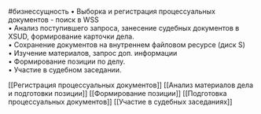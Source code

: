 #бизнессущность 
• Выборка и регистрация процессуальных документов - поиск в WSS  
• Анализ поступившего запроса, занесение судебных документов в XSUD, формирование карточки дела.  
• Сохранение документов на внутреннем файловом ресурсе (диск S)  
• Изучение материалов, запрос доп. информации  
• Формирование позиции по делу.  
• Участие в судебном заседании.

[[Регистрация процессуальных документов]]
[[Анализ материалов дела и подготовки позиции]]
[[Формирование позиции]]
[[Подготовка процессуальных документов]]
[[Участие в судебных заседаниях]]
